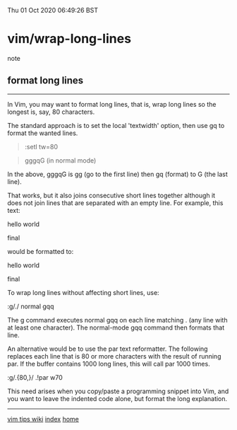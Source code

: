 Thu 01 Oct 2020 06:49:26 BST

# vim/wrap-long-lines
note
## format long lines
___

In Vim, you may want to format long lines, that is, wrap long lines so the
longest is, say, 80 characters.

The standard approach is to set the local 'textwidth' option, then use gq to
format the wanted lines.

> :setl tw=80 

> gggqG (in normal mode)

In the above, gggqG is gg (go to the first line) then gq (format) to G (the last line).

That works, but it also joins consecutive short lines together although it does not join lines that are separated with an empty line. For example, this text:

hello 
world

final 

would be formatted to:

hello world

final 

To wrap long lines without affecting short lines, use:

:g/./ normal gqq 

The g command executes normal gqq on each line matching . (any line with at least one character). The normal-mode gqq command then formats that line.

An alternative would be to use the par text reformatter. The following replaces each line that is 80 or more characters with the result of running par. If the buffer contains 1000 long lines, this will call par 1000 times.

:g/.\{80,\}/ .!par w70 

This need arises when you copy/paste a programming
snippet into Vim, and you want to leave the indented code alone, but format the long explanation.
___ 

[vim tips wiki](https://vim.fandom.com/wiki/Format_only_long_lines)
[index](./index-file.md)
[home](./home.md) 

